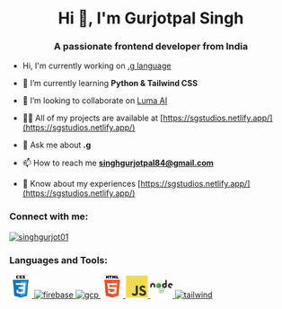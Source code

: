 <h1 align="center">Hi 👋, I'm Gurjotpal Singh</h1>
<h3 align="center">A passionate frontend developer from India</h3>

- Hi, I'm currently working on [.g language](https://sgstudios.netlify.app/services/g-lang/g-lang)

- 🌱 I’m currently learning **Python & Tailwind CSS**

- 🤝 I’m looking to collaborate on [Luma AI](https://sgstudios.netlify.app/services/luma/luma)

- 👨‍💻 All of my projects are available at [https://sgstudios.netlify.app/](https://sgstudios.netlify.app/)

- 💬 Ask me about **.g**

- 📫 How to reach me **singhgurjotpal84@gmail.com**

- 📄 Know about my experiences [https://sgstudios.netlify.app/](https://sgstudios.netlify.app/)

<h3 align="left">Connect with me:</h3>
<p align="left">
<a href="https://instagram.com/singhgurjot01" target="blank"><img align="center" src="https://raw.githubusercontent.com/rahuldkjain/github-profile-readme-generator/master/src/images/icons/Social/instagram.svg" alt="singhgurjot01" height="30" width="40" /></a>
</p>

<h3 align="left">Languages and Tools:</h3>
<p align="left"> <a href="https://www.w3schools.com/css/" target="_blank" rel="noreferrer"> <img src="https://raw.githubusercontent.com/devicons/devicon/master/icons/css3/css3-original-wordmark.svg" alt="css3" width="40" height="40"/> </a> <a href="https://firebase.google.com/" target="_blank" rel="noreferrer"> <img src="https://www.vectorlogo.zone/logos/firebase/firebase-icon.svg" alt="firebase" width="40" height="40"/> </a> <a href="https://cloud.google.com" target="_blank" rel="noreferrer"> <img src="https://www.vectorlogo.zone/logos/google_cloud/google_cloud-icon.svg" alt="gcp" width="40" height="40"/> </a> <a href="https://www.w3.org/html/" target="_blank" rel="noreferrer"> <img src="https://raw.githubusercontent.com/devicons/devicon/master/icons/html5/html5-original-wordmark.svg" alt="html5" width="40" height="40"/> </a> <a href="https://developer.mozilla.org/en-US/docs/Web/JavaScript" target="_blank" rel="noreferrer"> <img src="https://raw.githubusercontent.com/devicons/devicon/master/icons/javascript/javascript-original.svg" alt="javascript" width="40" height="40"/> </a> <a href="https://nodejs.org" target="_blank" rel="noreferrer"> <img src="https://raw.githubusercontent.com/devicons/devicon/master/icons/nodejs/nodejs-original-wordmark.svg" alt="nodejs" width="40" height="40"/> </a> <a href="https://tailwindcss.com/" target="_blank" rel="noreferrer"> <img src="https://www.vectorlogo.zone/logos/tailwindcss/tailwindcss-icon.svg" alt="tailwind" width="40" height="40"/> </a> </p>
